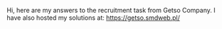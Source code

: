 Hi, here are my answers to the recruitment task from Getso Company.
I have also hosted my solutions at: https://getso.smdweb.pl/
